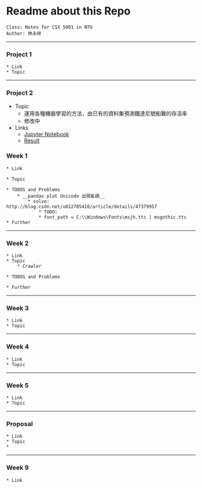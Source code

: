 # Readme about this Repo
    Class: Notes for CSX 5001 in NTU
    Author: 林永祥
    
---
### Project 1
    * Link
    * Topic
---
### Project 2
* Topic
    - 運用各種機器學習的方法，由已有的資料集預測鐵達尼號船難的存活率  
    - 修改中  
* Links  
    - [Jupyter Notebook](https://github.com/andylinpersonal/CSX_Project_2018S/blob/master/proj_2/Titanic_Test.ipynb)  
    - [Result](https://github.com/andylinpersonal/CSX_Project_2018S/blob/master/proj_2/solved.csv)  
### Week 1
    * Link
    
    * Topic
        
    * TODOS and Problems
        * __pandas plot Unicode 出現亂碼__ 
            * solve: http://blog.csdn.net/u012705410/article/details/47379957
                * TODO:
                * font_path = C:\\Windows\Fonts\msjh.ttc | msgothic.ttc
    * Further
---
### Week 2
    * Link
    * Topic
        * Crawler
            
    * TODOS and Problems
        
    * Further
---
### Week 3
    * Link
    * Topic
---
### Week 4    
    * Link
    * Topic
---
### Week 5
    * Link
    * Topic
---
### Proposal
    * Link
    * Topic
    *
---
### Week 9
    * Link